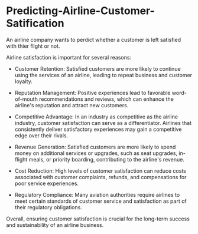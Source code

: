 # Predicting-Airline-Customer-Satification
An airline company wants to perdict whether a customer is left satisfied with thier flight or not.

Airline satisfaction is important for several reasons:

- Customer Retention: Satisfied customers are more likely to continue using the services of an airline, leading to repeat business and customer loyalty.

- Reputation Management: Positive experiences lead to favorable word-of-mouth recommendations and reviews, which can enhance the airline's reputation and attract new customers.

- Competitive Advantage: In an industry as competitive as the airline industry, customer satisfaction can serve as a differentiator. Airlines that consistently deliver satisfactory experiences may gain a competitive edge over their rivals.

- Revenue Generation: Satisfied customers are more likely to spend money on additional services or upgrades, such as seat upgrades, in-flight meals, or priority boarding, contributing to the airline's revenue.

- Cost Reduction: High levels of customer satisfaction can reduce costs associated with customer complaints, refunds, and compensations for poor service experiences.

- Regulatory Compliance: Many aviation authorities require airlines to meet certain standards of customer service and satisfaction as part of their regulatory obligations.

Overall, ensuring customer satisfaction is crucial for the long-term success and sustainability of an airline business.

